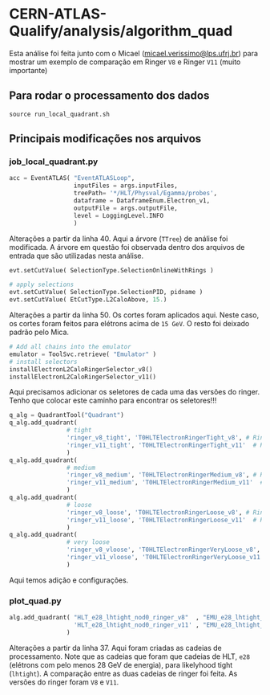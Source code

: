 # CERN-ATLAS-Qualify/analysis/algorithm_quad

Esta análise foi feita junto com o Micael (micael.verissimo@lps.ufrj.br) para mostrar um exemplo de comparação em Ringer `V8` e Ringer `V11` (muito importante)

## Para rodar o processamento dos dados

```console
source run_local_quadrant.sh
```

## Principais modificações nos arquivos 

### job_local_quadrant.py

```python
acc = EventATLAS( "EventATLASLoop",
                  inputFiles = args.inputFiles, 
                  treePath= '*/HLT/Physval/Egamma/probes',
                  dataframe = DataframeEnum.Electron_v1, 
                  outputFile = args.outputFile,
                  level = LoggingLevel.INFO
                  )
```
Alterações a partir da linha 40. Aqui a árvore (`TTree`) de análise foi modificada. A árvore em questão foi observada dentro dos arquivos de entrada que são utilizadas nesta análise.

```python
evt.setCutValue( SelectionType.SelectionOnlineWithRings )
```

```python
# apply selections
evt.setCutValue( SelectionType.SelectionPID, pidname ) 
evt.setCutValue( EtCutType.L2CaloAbove, 15.)
```

Alterações a partir da linha 50. Os cortes foram aplicados aqui. Neste caso, os cortes foram feitos para elétrons acima de `15 GeV`. O resto foi deixado padrão pelo Mica.


```python
# Add all chains into the emulator
emulator = ToolSvc.retrieve( "Emulator" )
# install selectors
installElectronL2CaloRingerSelector_v8()
installElectronL2CaloRingerSelector_v11()
```
Aqui precisamos adicionar os seletores de cada uma das versões do ringer. Tenho que colocar este caminho para encontrar os seletores!!!

```python
q_alg = QuadrantTool("Quadrant")
q_alg.add_quadrant( 
                # tight
                'ringer_v8_tight', 'T0HLTElectronRingerTight_v8', # Ringer v8
                'ringer_v11_tight', 'T0HLTElectronRingerTight_v11'  # Ringer v11
                )
q_alg.add_quadrant( 
                # medium
                'ringer_v8_medium', 'T0HLTElectronRingerMedium_v8', # Ringer v8
                'ringer_v11_medium', 'T0HLTElectronRingerMedium_v11'  # Ringer v11
                )
q_alg.add_quadrant( 
                # loose
                'ringer_v8_loose', 'T0HLTElectronRingerLoose_v8', # Ringer v8
                'ringer_v11_loose', 'T0HLTElectronRingerLoose_v11'  # Ringer v11
                )
q_alg.add_quadrant( 
                # very loose
                'ringer_v8_vloose', 'T0HLTElectronRingerVeryLoose_v8', # Ringer v8
                'ringer_v11_vloose', 'T0HLTElectronRingerVeryLoose_v11'  # Ringer v11
                )
```

Aqui temos adição e configurações.

### plot_quad.py
```python
alg.add_quadrant( "HLT_e28_lhtight_nod0_ringer_v8"  , "EMU_e28_lhtight_nod0_ringer_v8", # Ringer v8
                  'HLT_e28_lhtight_nod0_ringer_v11' , "EMU_e28_lhtight_nod0_ringer_v11" # Ringer v11
                ) 
```

Alterações a partir da linha 37. Aqui foram criadas as cadeias de processamento. Note que as cadeias que foram que cadeias de HLT, `e28` (elétrons com pelo menos 28 GeV de energia), para likelyhood tight (`lhtight`). A comparação entre as duas cadeias de ringer foi feita. As versões do ringer foram `V8` e `V11`.


